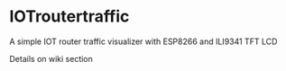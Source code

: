 # IOTroutertraffic
A simple IOT router traffic visualizer with ESP8266 and ILI9341 TFT LCD

Details on wiki section
